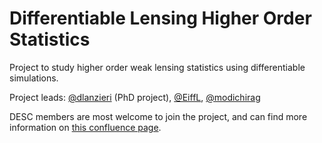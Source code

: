 # Differentiable Lensing Higher Order Statistics
Project to study higher order weak lensing statistics using differentiable simulations.

Project leads: [@dlanzieri](https://github.com/dlanzieri) (PhD project), [@EiffL](https://github.com/EiffL), [@modichirag](https://github.com/modichirag)

DESC members are most welcome to join the project, and can find more information on [this confluence page](https://confluence.slac.stanford.edu/display/LSSTDESC/Forecasting+the+power+of+Higher+Order+Weak+Lensing+Statistics+with+automatically+differentiable+simulations).
